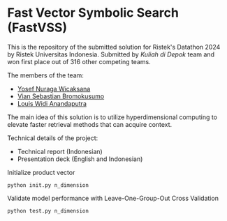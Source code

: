 # Fast Vector Symbolic Search (FastVSS)

This is the repository of the submitted solution for Ristek's Datathon 2024 by Ristek Universitas Indonesia. Submitted by _Kuliah di Depok_ team and won first place out of 316 other competing teams. 

The members of the team:
- <a href='https://www.linkedin.com/in/yosefnw/'> Yosef Nuraga Wicaksana</a>
- <a href='https://www.linkedin.com/in/viansebastianbromokusumo/'>Vian Sebastian Bromokusumo</a>
- <a href ='https://www.linkedin.com/in/louis-widi-anandaputra-90008815a/'>Louis Widi Anandaputra</a>

The main idea of this solution is to utilize hyperdimensional computing to elevate faster retrieval methods that can acquire context. 

Technical details of the project:
- Technical report (Indonesian)
- Presentation deck (English and Indonesian)


Initialize product vector
```
python init.py n_dimension
```

Validate model performance with Leave-One-Group-Out Cross Validation 
```
python test.py n_dimension
```